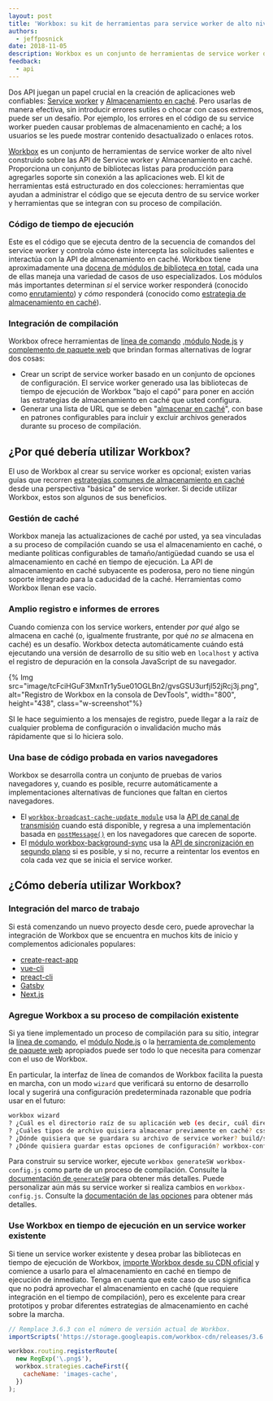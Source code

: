 ```yaml
---
layout: post
title: 'Workbox: su kit de herramientas para service worker de alto nivel'
authors:
  - jeffposnick
date: 2018-11-05
description: Workbox es un conjunto de herramientas de service worker de alto nivel construido sobre las API de service worker y almacenamiento en caché. Proporciona un conjunto de bibliotecas listas para producción para agregarles soporte sin conexión a las aplicaciones web.
feedback:
  - api
---
```


Dos API juegan un papel crucial en la creación de aplicaciones web confiables: [Service worker](https://developer.mozilla.org/docs/Web/API/Service_Worker_API) y [Almacenamiento en caché](https://developer.mozilla.org/docs/Web/API/Cache). Pero usarlas de manera efectiva, sin introducir errores sutiles o chocar con casos extremos, puede ser un desafío. Por ejemplo, los errores en el código de su service worker pueden causar problemas de almacenamiento en caché; a los usuarios se les puede mostrar contenido desactualizado o enlaces rotos.

[Workbox](https://developers.google.com/web/tools/workbox/) es un conjunto de herramientas de service worker de alto nivel construido sobre las API de Service worker y Almacenamiento en caché. Proporciona un conjunto de bibliotecas listas para producción para agregarles soporte sin conexión a las aplicaciones web. El kit de herramientas está estructurado en dos colecciones: herramientas que ayudan a administrar el código que se ejecuta dentro de su service worker y herramientas que se integran con su proceso de compilación.

### Código de tiempo de ejecución

Este es el código que se ejecuta dentro de la secuencia de comandos del service worker y controla cómo éste intercepta las solicitudes salientes e interactúa con la API de almacenamiento en caché. Workbox tiene aproximadamente una [docena de módulos de biblioteca en total](https://developers.google.com/web/tools/workbox/modules/), cada una de ellas maneja una variedad de casos de uso especializados. Los módulos más importantes determinan *si* el service worker responderá (conocido como [enrutamiento](https://developers.google.com/web/tools/workbox/modules/workbox-routing)) y *cómo* responderá (conocido como [estrategia de almacenamiento en caché](https://developers.google.com/web/tools/workbox/modules/workbox-strategies)).

### Integración de compilación

Workbox ofrece herramientas de [línea de comando](https://developers.google.com/web/tools/workbox/modules/workbox-cli) ,[módulo Node.js](https://developers.google.com/web/tools/workbox/modules/workbox-build) y [complemento de paquete web](https://developers.google.com/web/tools/workbox/modules/workbox-webpack-plugin) que brindan formas alternativas de lograr dos cosas:

- Crear un script de service worker basado en un conjunto de opciones de configuración. El service worker generado usa las bibliotecas de tiempo de ejecución de Workbox "bajo el capó" para poner en acción las estrategias de almacenamiento en caché que usted configura.
- Generar una lista de URL que se deben "[almacenar en caché](https://developers.google.com/web/tools/workbox/modules/workbox-precaching)", con base en patrones configurables para incluir y excluir archivos generados durante su proceso de compilación.

## ¿Por qué debería utilizar Workbox?

El uso de Workbox al crear su service worker es opcional; existen varias guías que recorren [estrategias comunes de almacenamiento en caché](https://developers.google.com/web/fundamentals/instant-and-offline/offline-cookbook/) desde una perspectiva "básica" de service worker. Si decide utilizar Workbox, estos son algunos de sus beneficios.

### Gestión de caché

Workbox maneja las actualizaciones de caché por usted, ya sea vinculadas a su proceso de compilación cuando se usa el almacenamiento en caché, o mediante políticas configurables de tamaño/antigüedad cuando se usa el almacenamiento en caché en tiempo de ejecución. La API de almacenamiento en caché subyacente es poderosa, pero no tiene ningún soporte integrado para la caducidad de la caché. Herramientas como Workbox llenan ese vacío.

### Amplio registro e informes de errores

Cuando comienza con los service workers, entender *por qué* algo se almacena en caché (o, igualmente frustrante, por qué *no se* almacena en caché) es un desafío. Workbox detecta automáticamente cuándo está ejecutando una versión de desarrollo de su sitio web en `localhost` y activa el registro de depuración en la consola JavaScript de su navegador.

{% Img src="image/tcFciHGuF3MxnTr1y5ue01OGLBn2/gvsGSU3urfjl52jRcj3j.png", alt="Registro de Workbox en la consola de DevTools", width="800", height="438", class="w-screenshot"%}

SI le hace seguimiento a los mensajes de registro, puede llegar a la raíz de cualquier problema de configuración o invalidación mucho más rápidamente que si lo hiciera solo.

### Una base de código probada en varios navegadores

Workbox se desarrolla contra un conjunto de pruebas de varios navegadores y, cuando es posible, recurre automáticamente a implementaciones alternativas de funciones que faltan en ciertos navegadores.

- El [`workbox-broadcast-cache-update module`](https://developers.google.com/web/tools/workbox/modules/workbox-broadcast-cache-update) usa la [API de canal de transmisión](https://developer.mozilla.org/docs/Web/API/Broadcast_Channel_API) cuando está disponible, y regresa a una implementación basada en [`postMessage()`](https://developer.mozilla.org/docs/Web/API/Window/postMessage) en los navegadores que carecen de soporte.
- El [módulo workbox-background-sync](https://developers.google.com/web/tools/workbox/modules/workbox-background-sync) usa la [API de sincronización en segundo plano](https://developers.google.com/web/updates/2015/12/background-sync) si es posible, y si no, recurre a reintentar los eventos en cola cada vez que se inicia el service worker.

## ¿Cómo debería utilizar Workbox?

### Integración del marco de trabajo

Si está comenzando un nuevo proyecto desde cero, puede aprovechar la integración de Workbox que se encuentra en muchos kits de inicio y complementos adicionales populares:

- [create-react-app](https://facebook.github.io/create-react-app/docs/making-a-progressive-web-app)
- [vue-cli](https://github.com/vuejs/vue-cli/blob/dev/packages/%40vue/cli-plugin-pwa/README.md)
- [preact-cli](https://github.com/prateekbh/preact-cli-workbox-plugin/blob/master/README.md)
- [Gatsby](https://www.gatsbyjs.org/packages/gatsby-plugin-offline/)
- [Next.js](https://github.com/hanford/next-offline/blob/master/readme.md)

### Agregue Workbox a su proceso de compilación existente

Si ya tiene implementado un proceso de compilación para su sitio, integrar la [línea de comando](https://developers.google.com/web/tools/workbox/modules/workbox-cli), el [módulo Node.js](https://developers.google.com/web/tools/workbox/modules/workbox-build) o la [herramienta de complemento de paquete web](https://developers.google.com/web/tools/workbox/modules/workbox-webpack-plugin) apropiados puede ser todo lo que necesita para comenzar con el uso de Workbox.

En particular, la interfaz de línea de comandos de Workbox facilita la puesta en marcha, con un modo `wizard` que verificará su entorno de desarrollo local y sugerirá una configuración predeterminada razonable que podría usar en el futuro:

```bash
workbox wizard
? ¿Cuál es el directorio raíz de su aplicación web (es decir, cuál directorio de su implementación)? src/
? ¿Cuáles tipos de archivo quisiera almacenar previamente en caché? css, js, html
? ¿Dónde quisiera que se guardara su archivo de service worker? build/sw.js
? ¿Dónde quisiera guardar estas opciones de configuración? workbox-config.js
```

Para construir su service worker, ejecute `workbox generateSW workbox-config.js` como parte de un proceso de compilación. Consulte la [documentación de `generateSW`](https://goo.gl/fdTQBf) para obtener más detalles. Puede personalizar aún más su service worker si realiza cambios en `workbox-config.js`. Consulte la [documentación de las opciones](https://goo.gl/gVo87N) para obtener más detalles.

### Use Workbox en tiempo de ejecución en un service worker existente

Si tiene un service worker existente y desea probar las bibliotecas en tiempo de ejecución de Workbox, [importe Workbox desde su CDN oficial](https://developers.google.com/web/tools/workbox/modules/workbox-sw#using_workbox_sw_via_cdn) y comience a usarlo para el almacenamiento en caché en tiempo de ejecución de inmediato. Tenga en cuenta que este caso de uso significa que no podrá aprovechar el almacenamiento en caché (que requiere integración en el tiempo de compilación), pero es excelente para crear prototipos y probar diferentes estrategias de almacenamiento en caché sobre la marcha.

```js
// Remplace 3.6.3 con el número de versión actual de Workbox.
importScripts('https://storage.googleapis.com/workbox-cdn/releases/3.6.3/workbox-sw.js');

workbox.routing.registerRoute(
  new RegExp('\.png$'),
  workbox.strategies.cacheFirst({
    cacheName: 'images-cache',
  })
);
```
